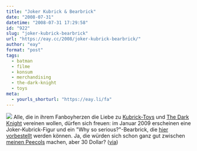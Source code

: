 ```yaml
---
title: "Joker Kubrick & Bearbrick"
date: "2008-07-31"
datetime: "2008-07-31 17:29:58"
id: "922"
slug: "joker-kubrick-bearbrick"
url: "https://eay.cc/2008/joker-kubrick-bearbrick/"
author: "eay"
format: "post"
tags:
  - batman
  - filme
  - konsum
  - merchandising
  - the-dark-knight
  - toys
meta:
  - yourls_shorturl: "https://eay.li/fa"
---
```


![](/uploads/2008/jokerbrick.jpg) Alle, die in ihrem Fanboyherzen die Liebe zu [Kubrick-Toys](http://en.wikipedia.org/wiki/Kubrick_(toy)) und [The Dark Knight](http://www.imdb.com/title/tt0468569/) vereinen wollen, dürfen sich freuen: im Januar 2009 erscheinen eine Joker-Kubrick-Figur und ein "Why so serious?"-Bearbrick, die [hier vorbestellt](http://www.shopncsx.com/jokerkubrickandbearbrick.aspx) werden können. Ja, die würden sich schon ganz gut zwischen [meinen Peecols](http://www.flickr.com/photos/eay/1801026638/) machen, aber 30 Dollar? ([via](http://www.fanboy.com/2008/07/joker_kubrick_and_bearbrick.html))
